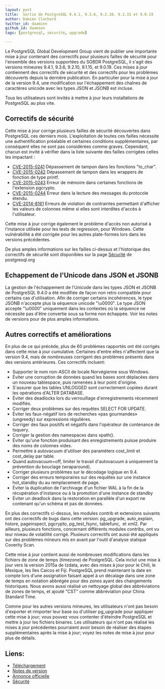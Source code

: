 ```yaml
---
layout: post
title:  Sortie de PostgreSQL 9.4.1, 9.3.6, 9.2.10, 9.1.15 et 9.0.19
author: Damien Clochard
twitter_id: daamien
github_id: daamien
tags: [postgresql, sécurité, upgrade]

---
```




Le PostgreSQL Global Development Group vient de publier une importante mise à jour contenant des correctifs pour plusieurs failles de sécurité pour l'ensemble des versions supportées du SGBDR PostgreSQL, il s'agit des versions mineures 9.4.1, 9.3.6, 9.2.10, 9.1.15, et 9.0.19.
Ces mises à jour contiennent des correctifs de sécurité et des correctifs pour les problèmes découverts depuis la dernière publication. En particulier pour la mise à jour de la version 9.4, une modification sur l'échappement des chaînes de caractères unicode avec les types JSON et JSONB est incluse.

<!--MORE-->


Tous les utilisateurs sont invités à mettre à jour leurs installations de PostgreSQL au plus vite.

## Correctifs de sécurité

Cette mise à jour corrige plusieurs failles de sécurité découvertes dans PostgreSQL ces derniers mois. L'exploitation de toutes ces failles nécessite une authentification préalable et certaines conditions supplémentaires, par conséquent elles ne sont pas considérées comme graves. Cependant, chacun est invité à vérifier dans la liste suivante des failles corrigées celles les impactant :

* [CVE-2015-0241] Dépassement de tampon dans les fonctions "to_char".
* [CVE-2015-0242] Dépassement de tampon dans les wrappers de fonction de type printf.
* [CVE-2015-0243] Erreur de mémoire dans certaines fonctions de l'extension pgcrypto.
* [CVE-2015-0244] Erreur dans la lecture des messages du protocole étendu.
* [CVE-2014-8161] Erreurs de violation de contraintes permettant d'afficher les valeurs de colonnes même si elles sont interdites d'accès à l'utilisateur.

Cette mise à jour corrige également le problème d'accès non autorisé à l'instance utilisée pour les tests de regression, pour Windows. Cette vulnérabilité a été corrigée pour les autres plate-formes lors dans les versions précédentes.

De plus amples informations sur les failles ci-dessus et l'historique des correctifs de sécurité sont disponibles sur la page [Sécurité] de postgresql.org

## Echappement de l'Unicode dans JSON et JSONB

La gestion de l'échappement de l'Unicode dans les types JSON et JSONB de PostgreSQL 9.4.0 a été modifiée de façon non retro compatible pour certains cas d'utilisation. Afin de corriger certains incohérences, le type JSONB n'accepte plus la séquence unicode "\u0000". Le type JSON accepte "\u0000" uniquement dans les contextes où la séquence ne nécessite pas d'être convertie sous sa forme non échappée. Voir les notes de versions pour de plus amples informations.

## Autres correctifs et améliorations

En plus de ce qui précède, plus de 60 problèmes rapportés ont été corrigés dans cette mise à jour cumulative. Certaines d'entre elles n'affectent que la version 9.4, mais de nombreuses corrigent
des problèmes présents dans des versions antérieures. Ces correctifs incluent: 

* Supporter le nom non-ASCII de locale Norvégienne sous Windows.
* Éviter une corruption de données quand les bases sont déplacées dans un nouveau tablespace, puis ramenées à leur point d'origine.
* S'assurer que les tables UNLOGGED sont correctement copiées durant les opérations d'ALTER DATABASE.
* Éviter des deadlocks lors du verrouillage d'enregistrements récemment modifiés.
* Corriger deux problèmes sur des requêtes SELECT FOR UPDATE.
* Éviter les faux-négatif lors de recherches «pas gourmandes» (ungreedy) sur expressions régulières.
* Corriger des faux positifs et négatifs dans l'opérateur de contenance de tsquery.
* Corriger la gestion des namespaces dans xpath().
* Éviter qu'une fonction produisant des enregistrements puisse produire des noms de colonnes vides.
* Permettre à autovacuum d'utiliser des paramèters cost_limit et cost_delay par table.
* Quand autovacuum=off, limiter le travail d'autovacuum à uniquement la prévention du bouclage (wraparound).
* Corriger plusieurs problèmes sur le décodage logique en 9.4.
* Corriger des erreurs temporaires sur des requêtes sur une instance hot_standby du au remplacement de page.
* Éviter la duplication de l'archivage d'un fichier WAL à la fin de la récupération d'instance ou à la promotion d'une instance de standby
* Éviter un deadlock dans la restoration en parallèle d'un export ne contenant qu'un schéma et pas de données.

En plus des correctifs ci-dessus, les modules contrib et extensions suivants ont des correctifs de bugs dans
cette version: pg_upgrade, auto_explain, hstore, pageinspect, pgcrypto, pg_test_fsync, tablefunc,  et xml2. Par ailleurs, plusieurs fonctions, concernant différents modules contribs, ont vu leur niveau
de volatilité corrigé. Plusieurs correctifs ont aussi été appliqués sur des problèmes mineurs mis en avant par l'outil d'analyse statique Coverity Scan.

Cette mise à jour contient aussi de nombreuses modifications dans les fichiers de zone de temps (timezone) de PostgreSQL. Cela inclut une mise à jour vers la version 2015a de tzdata, avec des
mises à jour pour le Chili, le Mexique, les Iles Caicos et Fiji. PostgreSQL prend maintenant la date en compte lors d'une assignation faisant appel à un décalage dans une zone de temps en notation
abbrégée pour des zones ayant des changements historiques. Nous avons aussi réalisé un nettoyage global des abbréviations de zones de temps, et ajouté "CST" comme abbréviation pour
China Standard Time.

Comme pour les autres versions mineures, les utilisateurs n'ont pas besoin d'exporter et rimporter leur base ou d'utiliser pg_upgrade pour appliquer cette mise à jour; vous pouvez vous contenter
d'éteindre PostgreSQL et mettre à jour les fichiers binaires. Les utilisateurs qui n'ont pas réalisé les mises à jour précédentes pourraient avoir besoin de réaliser des étapes supplémentaires après
la mise à jour; voyez les notes de mise à jour pour plus de détails.

## Liens: 

* [Téléchargement]
* [Notes de version]
* [Annonce officielle]
* [Sécurité]


[Téléchargement]: http://www.postgresql.org/download
[Notes de version]: http://www.postgresql.org/docs/current/static/release.html
[Annonce officielle]: http://www.postgresql.org/about/news/1569/
[Sécurité]: http://www.postgresql.org/support/security/


[CVE-2015-0241]: http://cve.mitre.org/cgi-bin/cvename.cgi?name=CVE-2015-0241
[CVE-2015-0242]: http://cve.mitre.org/cgi-bin/cvename.cgi?name=CVE-2015-0242
[CVE-2015-0243]: http://cve.mitre.org/cgi-bin/cvename.cgi?name=CVE-2015-0243
[CVE-2015-0244]: http://cve.mitre.org/cgi-bin/cvename.cgi?name=CVE-2015-0244
[CVE-2014-8161]: http://cve.mitre.org/cgi-bin/cvename.cgi?name=CVE-2014-8161 

